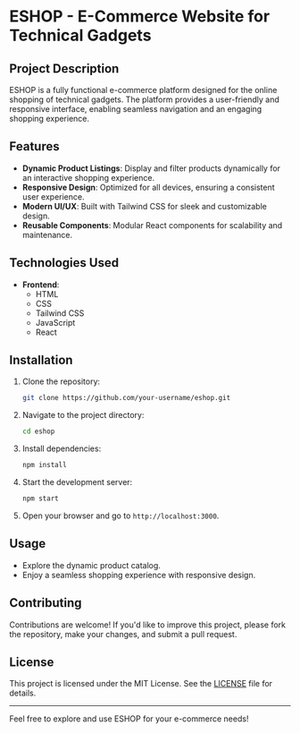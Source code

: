 # ESHOP - E-Commerce Website for Technical Gadgets

## Project Description
ESHOP is a fully functional e-commerce platform designed for the online shopping of technical gadgets. The platform provides a user-friendly and responsive interface, enabling seamless navigation and an engaging shopping experience.

## Features
- **Dynamic Product Listings**: Display and filter products dynamically for an interactive shopping experience.
- **Responsive Design**: Optimized for all devices, ensuring a consistent user experience.
- **Modern UI/UX**: Built with Tailwind CSS for sleek and customizable design.
- **Reusable Components**: Modular React components for scalability and maintenance.

## Technologies Used
- **Frontend**:
  - HTML
  - CSS
  - Tailwind CSS
  - JavaScript
  - React

## Installation
1. Clone the repository:
   ```bash
   git clone https://github.com/your-username/eshop.git
   ```
2. Navigate to the project directory:
   ```bash
   cd eshop
   ```
3. Install dependencies:
   ```bash
   npm install
   ```
4. Start the development server:
   ```bash
   npm start
   ```
5. Open your browser and go to `http://localhost:3000`.

## Usage
- Explore the dynamic product catalog.
- Enjoy a seamless shopping experience with responsive design.

## Contributing
Contributions are welcome! If you'd like to improve this project, please fork the repository, make your changes, and submit a pull request.

## License
This project is licensed under the MIT License. See the [LICENSE](LICENSE) file for details.

---

Feel free to explore and use ESHOP for your e-commerce needs!
